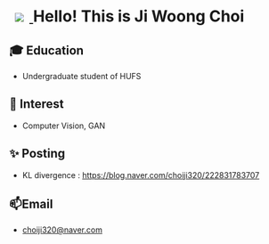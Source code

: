   
<h1> 
<a href="https://www.instagram.com/chole_jisu/">
    <img 
        src="http://img.shields.io/badge/-222222/style=flat&logo=Instagram/&link=https://www.instagram.com/chole_jisu/"
        style="height : auto; margin-left : 10px; margin-right : 10px;"/>
</a>
Hello! This is Ji Woong Choi </h1>

<h2> 🎓 Education</h1>

- Undergraduate student of HUFS

<h2>👀 Interest</h2>

- Computer Vision, GAN

<h2> ✨ Posting </h2>

- KL divergence : https://blog.naver.com/choiji320/222831783707

<h2> 📫Email </h2>

- choiji320@naver.com

<!---
JiWoongCho1/JiWoongCho1 is a ✨ special ✨ repository because its `README.md` (this file) appears on your GitHub profile.
You can click the Preview link to take a look at your changes.
--->
